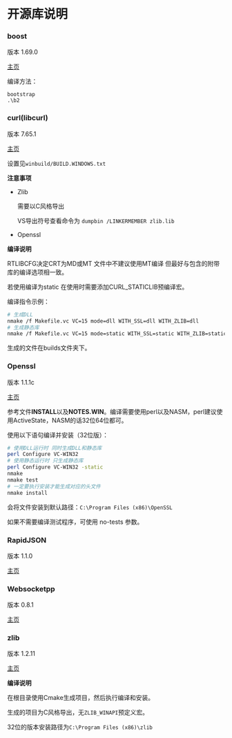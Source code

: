 # 开源库说明

### boost

版本 1.69.0

[主页](https://www.boost.org/)  

编译方法：

```shell
bootstrap
.\b2
```



### curl(libcurl)  

版本 7.65.1

[主页](https://curl.haxx.se/libcurl/)

设置见`winbuild/BUILD.WINDOWS.txt`

**注意事项**  

- Zlib

  需要以C风格导出

  VS导出符号查看命令为 `dumpbin /LINKERMEMBER zlib.lib  `

- Openssl

**编译说明**

RTLIBCFG决定CRT为MD或MT 文件中不建议使用MT编译 但最好与包含的附带库的编译选项相一致。

若使用编译为static 在使用时需要添加CURL_STATICLIB预编译宏。

编译指令示例：

```bash
# 生成DLL
nmake /f Makefile.vc VC=15 mode=dll WITH_SSL=dll WITH_ZLIB=dll
# 生成静态库
nmake /f Makefile.vc VC=15 mode=static WITH_SSL=static WITH_ZLIB=static DEBUG=no RTLIBCFG=static
```

生成的文件在builds文件夹下。



### Openssl

版本 1.1.1c

[主页](https://www.openssl.org/)

参考文件**INSTALL**以及**NOTES.WIN**。编译需要使用perl以及NASM，perl建议使用ActiveState，NASM的话32位64位都可。

使用以下语句编译并安装（32位版）：

```bash
# 使用DLL运行时 同时生成DLL和静态库
perl Configure VC-WIN32
# 使用静态运行时 只生成静态库
perl Configure VC-WIN32 -static
nmake
nmake test
# 一定要执行安装才能生成对应的头文件
nmake install
```

会将文件安装到默认路径：`C:\Program Files (x86)\OpenSSL`

如果不需要编译测试程序，可使用 no-tests 参数。



### RapidJSON

版本 1.1.0

[主页](http://rapidjson.org/)  



### Websocketpp

版本 0.8.1

[主页](https://www.zaphoyd.com/websocketpp)  



### zlib

版本 1.2.11

[主页](http://www.zlib.net/)

**编译说明**

在根目录使用Cmake生成项目，然后执行编译和安装。

生成的项目为C风格导出，无` ZLIB_WINAPI `预定义宏。

32位的版本安装路径为`C:\Program Files (x86)\zlib`


